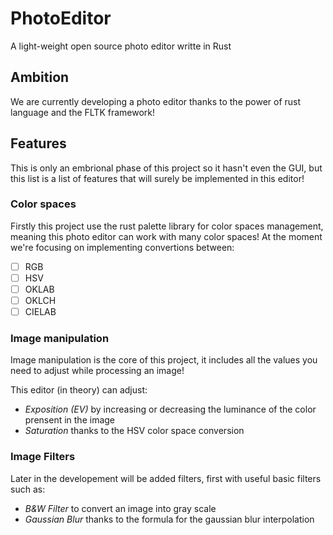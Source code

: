 # PhotoEditor
A light-weight open source photo editor writte in Rust

## Ambition
We are currently developing a photo editor thanks to the power of rust language and the FLTK framework!

## Features
This is only an embrional phase of this project so it hasn't even the GUI, but this list is a list of features that will surely be implemented in this editor!

### Color spaces
Firstly this project use the rust palette library for color spaces management, meaning this photo editor can work with many color spaces!
At the moment we're focusing on implementing convertions between:
- [ ] RGB
- [ ] HSV
- [ ] OKLAB
- [ ] OKLCH
- [ ] CIELAB

### Image manipulation
Image manipulation is the core of this project, it includes all the values you need to adjust while processing an image!

This editor (in theory) can adjust:
- *Exposition (EV)* by increasing or decreasing the luminance of the color prensent in the image
- *Saturation* thanks to the HSV color space conversion

### Image Filters
Later in the developement will be added filters, first with useful basic filters such as:
- *B&W Filter* to convert an image into gray scale
- *Gaussian Blur* thanks to the formula for the gaussian blur interpolation
